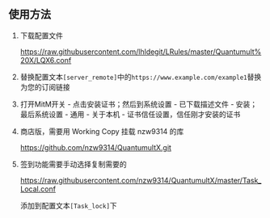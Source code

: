 ## 使用方法

1. 下载配置文件

   <https://raw.githubusercontent.com/lhldegit/LRules/master/Quantumult%20X/LQX6.conf>

2. 替换配置文本`[server_remote]`中的`https://www.example.com/example1`替换为您的订阅链接

3. 打开MitM开关 - 点击安装证书；然后到系统设置 - 已下载描述文件 - 安装；最后系统设置 - 通用 - 关于本机 - 证书信任设置，信任刚才安装的证书

4. 商店版，需要用 Working Copy 挂载 nzw9314 的库

   <https://github.com/nzw9314/QuantumultX.git>
   
5. 签到功能需要手动选择复制需要的

   <https://raw.githubusercontent.com/nzw9314/QuantumultX/master/Task_Local.conf>

   添加到配置文本`[Task_lock]`下

